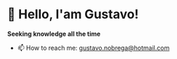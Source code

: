 # 👋 Hello, I'am Gustavo!

**Seeking knowledge all the time**


- 📫 How to reach me: gustavo.nobrega@hotmail.com
